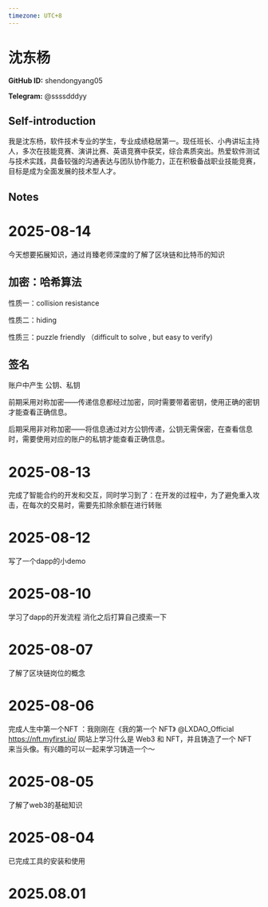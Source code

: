 ```yaml
---
timezone: UTC+8
---
```


# 沈东杨

**GitHub ID:** shendongyang05

**Telegram:** @ssssdddyy

## Self-introduction

我是沈东杨，软件技术专业的学生，专业成绩稳居第一。现任班长、小冉讲坛主持人，多次在技能竞赛、演讲比赛、英语竞赛中获奖，综合素质突出。热爱软件测试与技术实践，具备较强的沟通表达与团队协作能力，正在积极备战职业技能竞赛，目标是成为全面发展的技术型人才。

## Notes

<!-- Content_START -->
# 2025-08-14

今天想要拓展知识，通过肖臻老师深度的了解了区块链和比特币的知识
## 加密：哈希算法

性质一：collision resistance  

性质二：hiding 

性质三：puzzle friendly （difficult to solve , but easy to verify)

## 签名

账户中产生 公钥、私钥 

前期采用对称加密——传递信息都经过加密，同时需要带着密钥，使用正确的密钥才能查看正确信息。

后期采用非对称加密——将信息通过对方公钥传递，公钥无需保密，在查看信息时，需要使用对应的账户的私钥才能查看正确信息。

# 2025-08-13

完成了智能合约的开发和交互，同时学习到了：在开发的过程中，为了避免重入攻击，在每次的交易时，需要先扣除余额在进行转账

# 2025-08-12

写了一个dapp的小demo

# 2025-08-10

学习了dapp的开发流程 消化之后打算自己摸索一下

# 2025-08-07

了解了区块链岗位的概念

# 2025-08-06

完成人生中第一个NFT  ：我刚刚在《我的第一个 NFT》 @LXDAO_Official https://nft.myfirst.io/ 网站上学习什么是 Web3 和 NFT，并且铸造了一个 NFT 来当头像。有兴趣的可以一起来学习铸造一个～

# 2025-08-05

了解了web3的基础知识

# 2025-08-04

已完成工具的安装和使用


# 2025.08.01


<!-- Content_END -->
